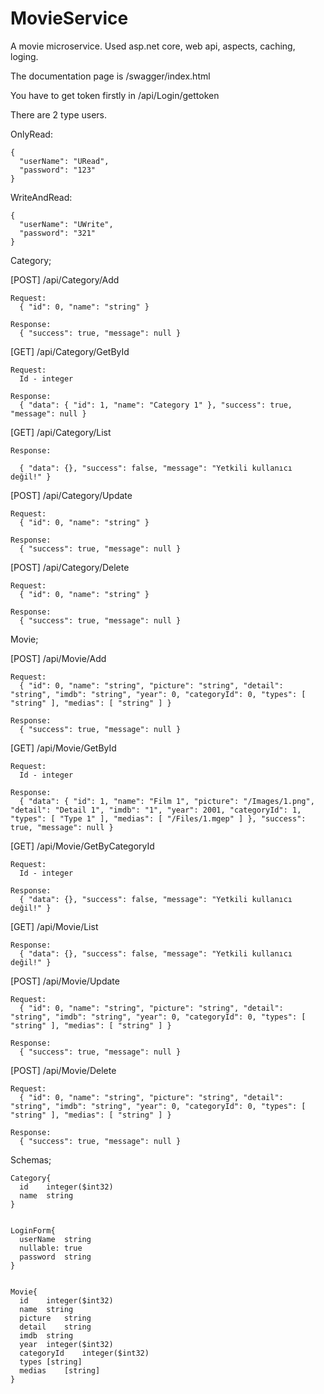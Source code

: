 # MovieService

A movie microservice. Used asp.net core, web api, aspects, caching, loging.

The documentation page is /swagger/index.html

You have to get token firstly in /api/Login/gettoken

There are 2 type users.


OnlyRead:


    {
      "userName": "URead",
      "password": "123"
    }
  

WriteAndRead:


    {
      "userName": "UWrite",
      "password": "321"
    }


Category;

  [POST] /api/Category/Add
  
    Request:
      { "id": 0, "name": "string" }
      
    Response:
      { "success": true, "message": null }
      
    
  [GET]  /api/Category/GetById
  
    Request:
      Id - integer
      
    Response:
      { "data": { "id": 1, "name": "Category 1" }, "success": true, "message": null }
    
    
  [GET]  /api/Category/List
  
    Response:
    
      { "data": {}, "success": false, "message": "Yetkili kullanıcı değil!" }
  
  [POST] /api/Category/Update
  
    Request:
      { "id": 0, "name": "string" }
      
    Response:
      { "success": true, "message": null }
      
    
  [POST] /api/Category/Delete
  
    Request:
      { "id": 0, "name": "string" }
      
    Response:
      { "success": true, "message": null }
      


Movie;

  [POST] /api/Movie/Add
  
    Request:
      { "id": 0, "name": "string", "picture": "string", "detail": "string", "imdb": "string", "year": 0, "categoryId": 0, "types": [ "string" ], "medias": [ "string" ] }
      
    Response:
      { "success": true, "message": null }
      
      
  [GET]  /api/Movie/GetById
  
    Request:
      Id - integer
      
    Response:
      { "data": { "id": 1, "name": "Film 1", "picture": "/Images/1.png", "detail": "Detail 1", "imdb": "1", "year": 2001, "categoryId": 1, "types": [ "Type 1" ], "medias": [ "/Files/1.mgep" ] }, "success": true, "message": null }
      
    
  [GET]  /api/Movie/GetByCategoryId
  
    Request:
      Id - integer
      
    Response:
      { "data": {}, "success": false, "message": "Yetkili kullanıcı değil!" }
      
    
  [GET]  /api/Movie/List
  
    Response:
      { "data": {}, "success": false, "message": "Yetkili kullanıcı değil!" }
      
  
  [POST] /api/Movie/Update
  
    Request:
      { "id": 0, "name": "string", "picture": "string", "detail": "string", "imdb": "string", "year": 0, "categoryId": 0, "types": [ "string" ], "medias": [ "string" ] }
      
    Response:
      { "success": true, "message": null }
      
    
  [POST] /api/Movie/Delete
  
    Request:
      { "id": 0, "name": "string", "picture": "string", "detail": "string", "imdb": "string", "year": 0, "categoryId": 0, "types": [ "string" ], "medias": [ "string" ] }
      
    Response:
      { "success": true, "message": null }
      
    
    
    
Schemas;

    Category{
      id	integer($int32)
      name	string
    }
    
    
    LoginForm{
      userName	string
      nullable: true
      password	string
    }
    
    
    Movie{
      id	integer($int32)
      name	string
      picture	string
      detail	string
      imdb	string
      year	integer($int32)
      categoryId	integer($int32)
      types	[string]
      medias	[string]
    }

